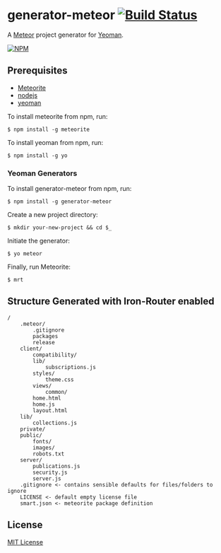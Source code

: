 # generator-meteor [![Build Status](https://secure.travis-ci.org/Pent/generator-meteor.png?branch=master)](https://travis-ci.org/Pent/generator-meteor)

A [Meteor](http://meteor.com) project generator for [Yeoman](http://yeoman.io).

[![NPM](https://nodei.co/npm/generator-meteor.png)](https://nodei.co/npm/generator-meteor/)

## Prerequisites
* [Meteorite](https://github.com/oortcloud/meteorite)
* [nodejs](http://nodejs.com)
* [yeoman](http://yeoman.io)

To install meteorite from npm, run:

```
$ npm install -g meteorite
```

To install yeoman from npm, run:

```
$ npm install -g yo
```

### Yeoman Generators

To install generator-meteor from npm, run:

```
$ npm install -g generator-meteor
```

Create a new project directory:

```
$ mkdir your-new-project && cd $_
```

Initiate the generator:

```
$ yo meteor
```

Finally, run Meteorite:

```
$ mrt
```

## Structure Generated with Iron-Router enabled
```
/
    .meteor/
        .gitignore
        packages
        release
    client/
        compatibility/
        lib/
            subscriptions.js
        styles/
            theme.css
        views/
            common/
        home.html
        home.js
        layout.html
    lib/
        collections.js
    private/
    public/
        fonts/
        images/
        robots.txt
    server/
        publications.js
        security.js
        server.js
    .gitignore <- contains sensible defaults for files/folders to ignore
    LICENSE <- default empty license file
    smart.json <- meteorite package definition
```

## License

[MIT License](http://en.wikipedia.org/wiki/MIT_License)
